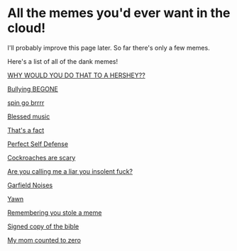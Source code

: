 <body>

<h1>All the memes you'd ever want in the cloud!</h1>
<p>I'll probably improve this page later. So far there's only a few memes.</p>
<p>Here's a list of all of the dank memes!</p>
<p><a href="https://plextora.github.io/meme-cloud-save/memes/hershey.mp4">WHY WOULD YOU DO THAT TO A HERSHEY??</a></p>
<p><a href="https://plextora.github.io/meme-cloud-save/memes/bullying_begone.png">Bullying BEGONE</a></p>
<p><a href="https://plextora.github.io/meme-cloud-save/memes/spin.mp4">spin go brrrr</a></p>
<p><a href="https://plextora.github.io/meme-cloud-save/memes/mmm_yes_music.mp4">Blessed music</a></p>
<p><a href="https://plextora.github.io/meme-cloud-save/memes/the%20office.jpg">That's a fact</a></p>
<p><a href="https://plextora.github.io/meme-cloud-save/memes/perfect_self_defense.mp4">Perfect Self Defense</a></p>
<p><a href="https://plextora.github.io/meme-cloud-save/memes/cockroaches.mp4">Cockroaches are scary</a></p>
<p><a href="https://plextora.github.io/meme-cloud-save/memes/insolent_fuck.mp4">Are you calling me a liar you insolent fuck?</a></p>
<p><a href="https://plextora.github.io/meme-cloud-save/memes/Garfield_noises.mp4">Garfield Noises</a></p>
<p><a href="https://plextora.github.io/meme-cloud-save/memes/yawn.mp4">Yawn</a></p>
<p><a href="https://plextora.github.io/meme-cloud-save/memes/repost.jpg">Remembering you stole a meme</a></p>
<p><a href="https://plextora.github.io/meme-cloud-save/memes/holy_bible_signed_copy.png">Signed copy of the bible</a></p>
<p><a href="https://plextora.github.io/meme-cloud-save/memes/my_mom_counted_to_zero.jpg">My mom counted to zero</a></p>
